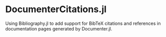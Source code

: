 # DocumenterCitations.jl
Using Bibliography.jl to add support for BibTeX citations and references in documentation pages generated by Documenter.jl.
